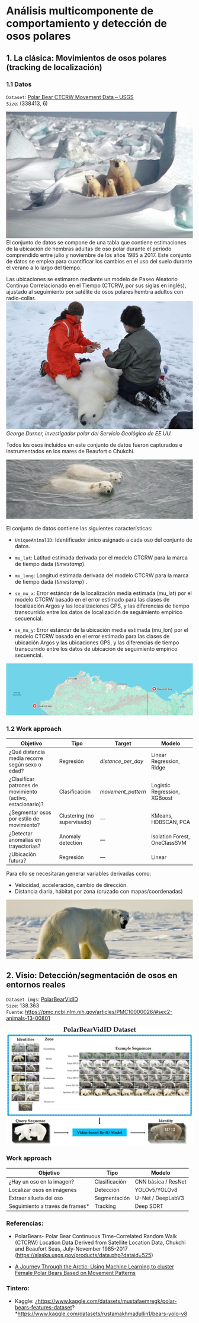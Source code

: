 # Análisis multicomponente de comportamiento y detección de osos polares

## 1. La clásica: **Movimientos de osos polares (tracking de localización)**

### 1.1 Datos

``Dataset``: [Polar Bear CTCRW Movement Data – USGS](https://alaska.usgs.gov/data/polarBear/polarBear_CTCRWlocations_chukchiBeaufort_1985-2017/polarBear_CTCRWlocations_chukchiBeaufort_1985-2017.zip)  
``Size``: (338413, 6)

![alt text](mom_cubs2_adj_1.jpg)
El conjunto de datos se compone de una tabla que contiene estimaciones de la ubicación de hembras adultas de oso polar durante el período comprendido entre julio y noviembre de los años 1985 a 2017. Este conjunto de datos se emplea para cuantificar los cambios en el uso del suelo durante el verano a lo largo del tiempo. 

Las ubicaciones se estimaron mediante un modelo de Paseo Aleatorio Continuo Correlacionado en el Tiempo (CTCRW, por sus siglas en inglés), ajustado al seguimiento por satélite de osos polares hembra adultos con radio-collar.  
![](image.png) _George Durner, investigador polar del Servicio Geológico de EE.UU._

Todos los osos incluidos en este conjunto de datos fueron capturados e instrumentados en los mares de Beaufort o Chukchi.

![alt text](two_polar_bears_swimming_10-11-2009_USGS.jpg)


El conjunto de datos contiene las siguientes características:

+ ``UniqueAnimalID``: Identificador único asignado a cada oso del conjunto de datos.

+ ``mu_lat``: Latitud estimada derivada por el modelo CTCRW para la marca de tiempo dada (_timestamp_).

+ ``mu_long``: Longitud estimada derivada del modelo CTCRW para la marca de tiempo dada (_timestamp_)     .

+ ``se_mu_x``: Error estándar de la localización media estimada (mu_lat) por el modelo CTCRW basado en el error estimado para las clases de localización Argos y las localizaciones GPS, y las diferencias de tiempo transcurrido entre los datos de localización de seguimiento empírico secuencial.

+ ``se_mu_y``: Error estándar de la ubicación media estimada (mu_lon) por el modelo CTCRW basado en el error estimado para las clases de ubicación Argos y las ubicaciones GPS, y las diferencias de tiempo transcurrido entre los datos de ubicación de seguimiento empírico secuencial.

![alt text](image-1.png)

### 1.2 Work approach

| Objetivo                                  | Tipo                  | Target                | Modelo                     |
|-------------------------------------------|-----------------------|-----------------------|-------------------------------------|
| ¿Qué distancia media recorre según sexo o edad? | Regresión             | _distance_per_day_      | Linear Regression, Ridge            |
| ¿Clasificar patrones de movimiento (activo, estacionario)? | Clasificación         | _movement_pattern_ | Logistic Regression, XGBoost        |
| ¿Segmentar osos por estilo de movimiento? | Clustering (no supervisado) | —                     | KMeans, HDBSCAN, PCA                |
| ¿Detectar anomalías en trayectorias?      | Anomaly detection     | —                     | Isolation Forest, OneClassSVM       |
| ¿Ubicación futura?      | Regresión     | —                     | Linear       |

Para ello se necesitaran generar variables derivadas como:
+ Velocidad, acceleración, cambio de dirección.
+ Distancia diaria, hábitat por zona (cruzado con mapas/coordenadas)

![alt text](large_polar_bear_4-1-2009_Mike_Lockhart.jpg)  

## 2. Visio: **Detección/segmentación de osos en entornos reales**

``Dataset imgs``: 
[PolarBearVidID](https://zenodo.org/records/7564529)  
``Size``: 138.363  
``Fuente``: https://pmc.ncbi.nlm.nih.gov/articles/PMC10000026/#sec2-animals-13-00801 

![alt text](image-2.png)

### Work approach
| Objetivo         |             Tipo             | Modelo            |
|---------------|-------------------------------|------------------|
| ¿Hay un oso en la imagen? | Clasificación   | CNN básica / ResNet |
| Localizar osos en imágenes | Detección      | YOLOv5/YOLOv8      | 
| Extraer silueta del oso    | Segmentación   | U-Net / DeepLabV3  |
| Seguimiento a través de frames* | Tracking   | Deep SORT         |





### Referencias:

* PolarBears- Polar Bear Continuous Time-Correlated Random Walk (CTCRW) Location Data Derived from Satellite Location Data, Chukchi and Beaufort Seas, July-November 1985-2017 (https://alaska.usgs.gov/products/data.php?dataid=525)


* [A Journey Through the Arctic: Using Machine Learning to cluster Female Polar Bears Based on Movement Patterns](https://medium.com/@viritaromero/a-journey-through-the-arctic-using-machine-learning-to-cluster-female-polar-bears-based-on-8a2870c5e53b)



### Tintero:

* Kaggle: ¿https://www.kaggle.com/datasets/mustafaemregk/polar-bears-features-dataset?
*https://www.kaggle.com/datasets/rustamakhmadullin1/bears-yolo-v8